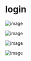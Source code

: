 # login
![image](https://github.com/user-attachments/assets/243ef959-0b4b-4f8b-bac5-f60115e8b418)

![image](https://github.com/user-attachments/assets/aae9d858-a416-4156-aa84-60d32a2d837f)


![image](https://github.com/user-attachments/assets/6f90c907-3f8e-49d6-841a-504f56185156)


![image](https://github.com/user-attachments/assets/ef32f2e2-19ef-4593-bad1-c87a523a50b8)
